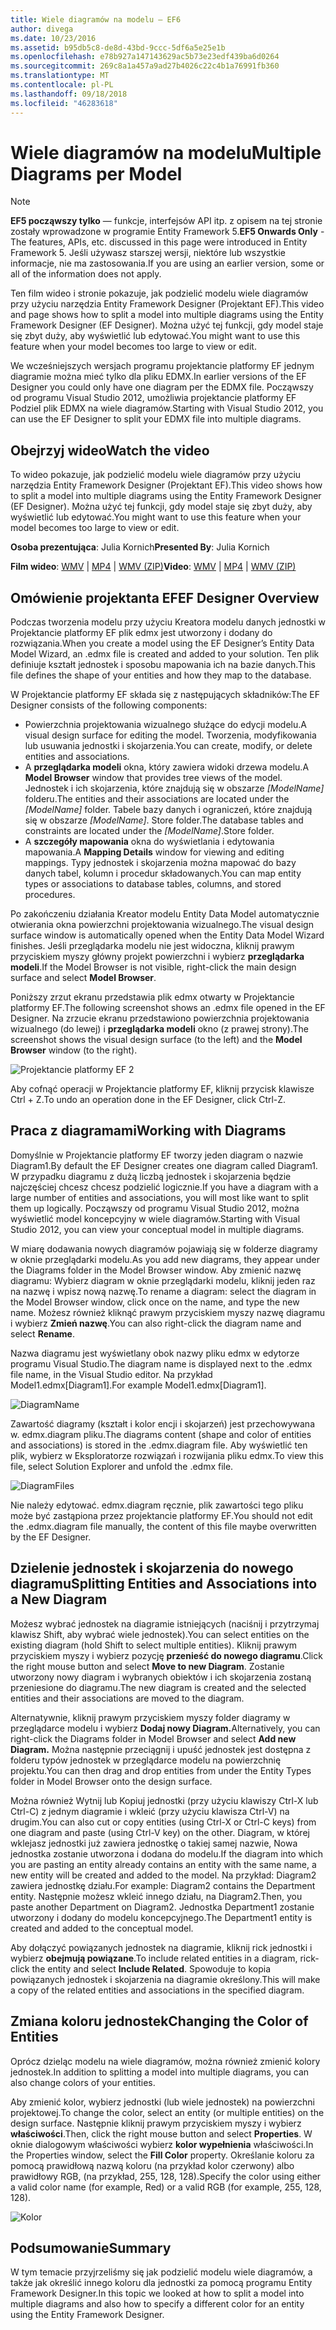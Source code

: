 ```yaml
---
title: Wiele diagramów na modelu — EF6
author: divega
ms.date: 10/23/2016
ms.assetid: b95db5c8-de8d-43bd-9ccc-5df6a5e25e1b
ms.openlocfilehash: e78b927a147143629ac5b73e23edf439ba6d0264
ms.sourcegitcommit: 269c8a1a457a9ad27b4026c22c4b1a76991fb360
ms.translationtype: MT
ms.contentlocale: pl-PL
ms.lasthandoff: 09/18/2018
ms.locfileid: "46283618"
---
```

# <a name="multiple-diagrams-per-model"></a><span data-ttu-id="c781c-102">Wiele diagramów na modelu</span><span class="sxs-lookup"><span data-stu-id="c781c-102">Multiple Diagrams per Model</span></span>
> [!NOTE]
> <span data-ttu-id="c781c-103">**EF5 począwszy tylko** — funkcje, interfejsów API itp. z opisem na tej stronie zostały wprowadzone w programie Entity Framework 5.</span><span class="sxs-lookup"><span data-stu-id="c781c-103">**EF5 Onwards Only** - The features, APIs, etc. discussed in this page were introduced in Entity Framework 5.</span></span> <span data-ttu-id="c781c-104">Jeśli używasz starszej wersji, niektóre lub wszystkie informacje, nie ma zastosowania.</span><span class="sxs-lookup"><span data-stu-id="c781c-104">If you are using an earlier version, some or all of the information does not apply.</span></span>

<span data-ttu-id="c781c-105">Ten film wideo i stronie pokazuje, jak podzielić modelu wiele diagramów przy użyciu narzędzia Entity Framework Designer (Projektant EF).</span><span class="sxs-lookup"><span data-stu-id="c781c-105">This video and page shows how to split a model into multiple diagrams using the Entity Framework Designer (EF Designer).</span></span> <span data-ttu-id="c781c-106">Można użyć tej funkcji, gdy model staje się zbyt duży, aby wyświetlić lub edytować.</span><span class="sxs-lookup"><span data-stu-id="c781c-106">You might want to use this feature when your model becomes too large to view or edit.</span></span>

<span data-ttu-id="c781c-107">We wcześniejszych wersjach programu projektancie platformy EF jednym diagramie można mieć tylko dla pliku EDMX.</span><span class="sxs-lookup"><span data-stu-id="c781c-107">In earlier versions of the EF Designer you could only have one diagram per the EDMX file.</span></span> <span data-ttu-id="c781c-108">Począwszy od programu Visual Studio 2012, umożliwia projektancie platformy EF Podziel plik EDMX na wiele diagramów.</span><span class="sxs-lookup"><span data-stu-id="c781c-108">Starting with Visual Studio 2012, you can use the EF Designer to split your EDMX file into multiple diagrams.</span></span>

## <a name="watch-the-video"></a><span data-ttu-id="c781c-109">Obejrzyj wideo</span><span class="sxs-lookup"><span data-stu-id="c781c-109">Watch the video</span></span>
<span data-ttu-id="c781c-110">To wideo pokazuje, jak podzielić modelu wiele diagramów przy użyciu narzędzia Entity Framework Designer (Projektant EF).</span><span class="sxs-lookup"><span data-stu-id="c781c-110">This video shows how to split a model into multiple diagrams using the Entity Framework Designer (EF Designer).</span></span> <span data-ttu-id="c781c-111">Można użyć tej funkcji, gdy model staje się zbyt duży, aby wyświetlić lub edytować.</span><span class="sxs-lookup"><span data-stu-id="c781c-111">You might want to use this feature when your model becomes too large to view or edit.</span></span>

<span data-ttu-id="c781c-112">**Osoba prezentująca**: Julia Kornich</span><span class="sxs-lookup"><span data-stu-id="c781c-112">**Presented By**: Julia Kornich</span></span>

<span data-ttu-id="c781c-113">**Film wideo**: [WMV](https://download.microsoft.com/download/5/C/2/5C2B52AB-5532-426F-B078-1E253341B5FA/HDI-ITPro-MSDN-winvideo-multiplediagrams.wmv) | [MP4](https://download.microsoft.com/download/5/C/2/5C2B52AB-5532-426F-B078-1E253341B5FA/HDI-ITPro-MSDN-mp4video-multiplediagrams.m4v) | [WMV (ZIP)](https://download.microsoft.com/download/5/C/2/5C2B52AB-5532-426F-B078-1E253341B5FA/HDI-ITPro-MSDN-winvideo-multiplediagrams.zip)</span><span class="sxs-lookup"><span data-stu-id="c781c-113">**Video**: [WMV](https://download.microsoft.com/download/5/C/2/5C2B52AB-5532-426F-B078-1E253341B5FA/HDI-ITPro-MSDN-winvideo-multiplediagrams.wmv) | [MP4](https://download.microsoft.com/download/5/C/2/5C2B52AB-5532-426F-B078-1E253341B5FA/HDI-ITPro-MSDN-mp4video-multiplediagrams.m4v) | [WMV (ZIP)](https://download.microsoft.com/download/5/C/2/5C2B52AB-5532-426F-B078-1E253341B5FA/HDI-ITPro-MSDN-winvideo-multiplediagrams.zip)</span></span>

## <a name="ef-designer-overview"></a><span data-ttu-id="c781c-114">Omówienie projektanta EF</span><span class="sxs-lookup"><span data-stu-id="c781c-114">EF Designer Overview</span></span>

<span data-ttu-id="c781c-115">Podczas tworzenia modelu przy użyciu Kreatora modelu danych jednostki w Projektancie platformy EF plik edmx jest utworzony i dodany do rozwiązania.</span><span class="sxs-lookup"><span data-stu-id="c781c-115">When you create a model using the EF Designer’s Entity Data Model Wizard, an .edmx file is created and added to your solution.</span></span> <span data-ttu-id="c781c-116">Ten plik definiuje kształt jednostek i sposobu mapowania ich na bazie danych.</span><span class="sxs-lookup"><span data-stu-id="c781c-116">This file defines the shape of your entities and how they map to the database.</span></span>

<span data-ttu-id="c781c-117">W Projektancie platformy EF składa się z następujących składników:</span><span class="sxs-lookup"><span data-stu-id="c781c-117">The EF Designer consists of the following components:</span></span>

-   <span data-ttu-id="c781c-118">Powierzchnia projektowania wizualnego służące do edycji modelu.</span><span class="sxs-lookup"><span data-stu-id="c781c-118">A visual design surface for editing the model.</span></span> <span data-ttu-id="c781c-119">Tworzenia, modyfikowania lub usuwania jednostki i skojarzenia.</span><span class="sxs-lookup"><span data-stu-id="c781c-119">You can create, modify, or delete entities and associations.</span></span>
-   <span data-ttu-id="c781c-120">A **przeglądarka modeli** okna, który zawiera widoki drzewa modelu.</span><span class="sxs-lookup"><span data-stu-id="c781c-120">A **Model Browser** window that provides tree views of the model.</span></span>  <span data-ttu-id="c781c-121">Jednostek i ich skojarzenia, które znajdują się w obszarze *\[ModelName\]* folderu.</span><span class="sxs-lookup"><span data-stu-id="c781c-121">The entities and their associations are located under the *\[ModelName\]* folder.</span></span> <span data-ttu-id="c781c-122">Tabele bazy danych i ograniczeń, które znajdują się w obszarze  *\[ModelName\]*. Store folder.</span><span class="sxs-lookup"><span data-stu-id="c781c-122">The database tables and constraints are located under the *\[ModelName\]*.Store folder.</span></span>
-   <span data-ttu-id="c781c-123">A **szczegóły mapowania** okna do wyświetlania i edytowania mapowania.</span><span class="sxs-lookup"><span data-stu-id="c781c-123">A **Mapping Details** window for viewing and editing mappings.</span></span> <span data-ttu-id="c781c-124">Typy jednostek i skojarzenia można mapować do bazy danych tabel, kolumn i procedur składowanych.</span><span class="sxs-lookup"><span data-stu-id="c781c-124">You can map entity types or associations to database tables, columns, and stored procedures.</span></span> 

<span data-ttu-id="c781c-125">Po zakończeniu działania Kreator modelu Entity Data Model automatycznie otwierania okna powierzchni projektowania wizualnego.</span><span class="sxs-lookup"><span data-stu-id="c781c-125">The visual design surface window is automatically opened when the Entity Data Model Wizard finishes.</span></span> <span data-ttu-id="c781c-126">Jeśli przeglądarka modelu nie jest widoczna, kliknij prawym przyciskiem myszy główny projekt powierzchni i wybierz **przeglądarka modeli**.</span><span class="sxs-lookup"><span data-stu-id="c781c-126">If the Model Browser is not visible, right-click the main design surface and select **Model Browser**.</span></span>

<span data-ttu-id="c781c-127">Poniższy zrzut ekranu przedstawia plik edmx otwarty w Projektancie platformy EF.</span><span class="sxs-lookup"><span data-stu-id="c781c-127">The following screenshot shows an .edmx file opened in the EF Designer.</span></span> <span data-ttu-id="c781c-128">Na zrzucie ekranu przedstawiono powierzchnia projektowania wizualnego (do lewej) i **przeglądarka modeli** okno (z prawej strony).</span><span class="sxs-lookup"><span data-stu-id="c781c-128">The screenshot shows the visual design surface (to the left) and the **Model Browser** window (to the right).</span></span>

![Projektancie platformy EF 2](~/ef6/media/efdesigner2.png)

<span data-ttu-id="c781c-130">Aby cofnąć operacji w Projektancie platformy EF, kliknij przycisk klawisze Ctrl + Z.</span><span class="sxs-lookup"><span data-stu-id="c781c-130">To undo an operation done in the EF Designer, click Ctrl-Z.</span></span>

## <a name="working-with-diagrams"></a><span data-ttu-id="c781c-131">Praca z diagramami</span><span class="sxs-lookup"><span data-stu-id="c781c-131">Working with Diagrams</span></span>

<span data-ttu-id="c781c-132">Domyślnie w Projektancie platformy EF tworzy jeden diagram o nazwie Diagram1.</span><span class="sxs-lookup"><span data-stu-id="c781c-132">By default the EF Designer creates one diagram called Diagram1.</span></span> <span data-ttu-id="c781c-133">W przypadku diagramu z dużą liczbą jednostek i skojarzenia będzie najczęściej chcesz chcesz podzielić logicznie.</span><span class="sxs-lookup"><span data-stu-id="c781c-133">If you have a diagram with a large number of entities and associations, you will most like want to split them up logically.</span></span> <span data-ttu-id="c781c-134">Począwszy od programu Visual Studio 2012, można wyświetlić model koncepcyjny w wiele diagramów.</span><span class="sxs-lookup"><span data-stu-id="c781c-134">Starting with Visual Studio 2012, you can view your conceptual model in multiple diagrams.</span></span>   

<span data-ttu-id="c781c-135">W miarę dodawania nowych diagramów pojawiają się w folderze diagramy w oknie przeglądarki modelu.</span><span class="sxs-lookup"><span data-stu-id="c781c-135">As you add new diagrams, they appear under the Diagrams folder in the Model Browser window.</span></span> <span data-ttu-id="c781c-136">Aby zmienić nazwę diagramu: Wybierz diagram w oknie przeglądarki modelu, kliknij jeden raz na nazwę i wpisz nową nazwę.</span><span class="sxs-lookup"><span data-stu-id="c781c-136">To rename a diagram: select the diagram in the Model Browser window, click once on the name, and type the new name.</span></span>  <span data-ttu-id="c781c-137">Możesz również kliknąć prawym przyciskiem myszy nazwę diagramu i wybierz **Zmień nazwę**.</span><span class="sxs-lookup"><span data-stu-id="c781c-137">You can also right-click the diagram name and select **Rename**.</span></span>

<span data-ttu-id="c781c-138">Nazwa diagramu jest wyświetlany obok nazwy pliku edmx w edytorze programu Visual Studio.</span><span class="sxs-lookup"><span data-stu-id="c781c-138">The diagram name is displayed next to the .edmx file name, in the Visual Studio editor.</span></span> <span data-ttu-id="c781c-139">Na przykład Model1.edmx\[Diagram1\].</span><span class="sxs-lookup"><span data-stu-id="c781c-139">For example Model1.edmx\[Diagram1\].</span></span>

![DiagramName](~/ef6/media/diagramname.png)

<span data-ttu-id="c781c-141">Zawartość diagramy (kształt i kolor encji i skojarzeń) jest przechowywana w. edmx.diagram pliku.</span><span class="sxs-lookup"><span data-stu-id="c781c-141">The diagrams content (shape and color of entities and associations) is stored in the .edmx.diagram file.</span></span> <span data-ttu-id="c781c-142">Aby wyświetlić ten plik, wybierz w Eksploratorze rozwiązań i rozwijania pliku edmx.</span><span class="sxs-lookup"><span data-stu-id="c781c-142">To view this file, select Solution Explorer and unfold the .edmx file.</span></span> 

![DiagramFiles](~/ef6/media/diagramfiles.png)

<span data-ttu-id="c781c-144">Nie należy edytować. edmx.diagram ręcznie, plik zawartości tego pliku może być zastąpiona przez projektancie platformy EF.</span><span class="sxs-lookup"><span data-stu-id="c781c-144">You should not edit the .edmx.diagram file manually, the content of this file maybe overwritten by the EF Designer.</span></span>
 
## <a name="splitting-entities-and-associations-into-a-new-diagram"></a><span data-ttu-id="c781c-145">Dzielenie jednostek i skojarzenia do nowego diagramu</span><span class="sxs-lookup"><span data-stu-id="c781c-145">Splitting Entities and Associations into a New Diagram</span></span>

<span data-ttu-id="c781c-146">Możesz wybrać jednostek na diagramie istniejących (naciśnij i przytrzymaj klawisz Shift, aby wybrać wiele jednostek).</span><span class="sxs-lookup"><span data-stu-id="c781c-146">You can select entities on the existing diagram (hold Shift to select multiple entities).</span></span> <span data-ttu-id="c781c-147">Kliknij prawym przyciskiem myszy i wybierz pozycję **przenieść do nowego diagramu**.</span><span class="sxs-lookup"><span data-stu-id="c781c-147">Click the right mouse button and select **Move to new Diagram**.</span></span> <span data-ttu-id="c781c-148">Zostanie utworzony nowy diagram i wybranych obiektów i ich skojarzenia zostaną przeniesione do diagramu.</span><span class="sxs-lookup"><span data-stu-id="c781c-148">The new diagram is created and the selected entities and their associations are moved to the diagram.</span></span>

<span data-ttu-id="c781c-149">Alternatywnie, kliknij prawym przyciskiem myszy folder diagramy w przeglądarce modelu i wybierz **Dodaj nowy Diagram.**</span><span class="sxs-lookup"><span data-stu-id="c781c-149">Alternatively, you can right-click the Diagrams folder in Model Browser and select **Add new Diagram.**</span></span> <span data-ttu-id="c781c-150">Można następnie przeciągnij i upuść jednostek jest dostępna z folderu typów jednostek w przeglądarce modelu na powierzchnię projektu.</span><span class="sxs-lookup"><span data-stu-id="c781c-150">You can then drag and drop entities from under the Entity Types folder in Model Browser onto the design surface.</span></span>

<span data-ttu-id="c781c-151">Można również Wytnij lub Kopiuj jednostki (przy użyciu klawiszy Ctrl-X lub Ctrl-C) z jednym diagramie i wkleić (przy użyciu klawisza Ctrl-V) na drugim.</span><span class="sxs-lookup"><span data-stu-id="c781c-151">You can also cut or copy entities (using Ctrl-X or Ctrl-C keys) from one diagram and paste (using Ctrl-V key) on the other.</span></span> <span data-ttu-id="c781c-152">Diagram, w której wklejasz jednostki już zawiera jednostkę o takiej samej nazwie, Nowa jednostka zostanie utworzona i dodana do modelu.</span><span class="sxs-lookup"><span data-stu-id="c781c-152">If the diagram into which you are pasting an entity already contains an entity with the same name, a new entity will be created and added to the model.</span></span>  <span data-ttu-id="c781c-153">Na przykład: Diagram2 zawiera jednostkę działu.</span><span class="sxs-lookup"><span data-stu-id="c781c-153">For example: Diagram2 contains the Department entity.</span></span> <span data-ttu-id="c781c-154">Następnie możesz wkleić innego działu, na Diagram2.</span><span class="sxs-lookup"><span data-stu-id="c781c-154">Then, you paste another Department on Diagram2.</span></span> <span data-ttu-id="c781c-155">Jednostka Department1 zostanie utworzony i dodany do modelu koncepcyjnego.</span><span class="sxs-lookup"><span data-stu-id="c781c-155">The Department1 entity is created and added to the conceptual model.</span></span>   

<span data-ttu-id="c781c-156">Aby dołączyć powiązanych jednostek na diagramie, kliknij rick jednostki i wybierz **obejmują powiązane**.</span><span class="sxs-lookup"><span data-stu-id="c781c-156">To include related entities in a diagram, rick-click the entity and select **Include Related**.</span></span> <span data-ttu-id="c781c-157">Spowoduje to kopia powiązanych jednostek i skojarzenia na diagramie określony.</span><span class="sxs-lookup"><span data-stu-id="c781c-157">This will make a copy of the related entities and associations in the specified diagram.</span></span>

## <a name="changing-the-color-of-entities"></a><span data-ttu-id="c781c-158">Zmiana koloru jednostek</span><span class="sxs-lookup"><span data-stu-id="c781c-158">Changing the Color of Entities</span></span>

<span data-ttu-id="c781c-159">Oprócz dzieląc modelu na wiele diagramów, można również zmienić kolory jednostek.</span><span class="sxs-lookup"><span data-stu-id="c781c-159">In addition to splitting a model into multiple diagrams, you can also change colors of your entities.</span></span>

<span data-ttu-id="c781c-160">Aby zmienić kolor, wybierz jednostki (lub wiele jednostek) na powierzchni projektowej.</span><span class="sxs-lookup"><span data-stu-id="c781c-160">To change the color, select an entity (or multiple entities) on the design surface.</span></span> <span data-ttu-id="c781c-161">Następnie kliknij prawym przyciskiem myszy i wybierz **właściwości**.</span><span class="sxs-lookup"><span data-stu-id="c781c-161">Then, click the right mouse button and select **Properties**.</span></span> <span data-ttu-id="c781c-162">W oknie dialogowym właściwości wybierz **kolor wypełnienia** właściwości.</span><span class="sxs-lookup"><span data-stu-id="c781c-162">In the Properties window, select the **Fill Color** property.</span></span> <span data-ttu-id="c781c-163">Określanie koloru za pomocą prawidłową nazwą koloru (na przykład kolor czerwony) albo prawidłowy RGB, (na przykład, 255, 128, 128).</span><span class="sxs-lookup"><span data-stu-id="c781c-163">Specify the color using either a valid color name (for example, Red) or a valid RGB (for example, 255, 128, 128).</span></span> 

![Kolor](~/ef6/media/color.png)

## <a name="summary"></a><span data-ttu-id="c781c-165">Podsumowanie</span><span class="sxs-lookup"><span data-stu-id="c781c-165">Summary</span></span>

<span data-ttu-id="c781c-166">W tym temacie przyjrzeliśmy się jak podzielić modelu wiele diagramów, a także jak określić innego koloru dla jednostki za pomocą programu Entity Framework Designer.</span><span class="sxs-lookup"><span data-stu-id="c781c-166">In this topic we looked at how to split a model into multiple diagrams and also how to specify a different color for an entity using the Entity Framework Designer.</span></span> 
